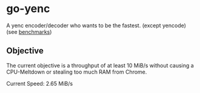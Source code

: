 # go-yenc

A yenc encoder/decoder who wants to be the fastest. (except yencode) (see 
[benchmarks](https://git.sr.ht/~poldi1405/go-yenc/tree/master/item/testdata/benchmarks/README.md))

## Objective

The current objective is a throughput of at least 10 MiB/s without causing a
CPU-Meltdown or stealing too much RAM from Chrome.

Current Speed: 2.65 MiB/s
